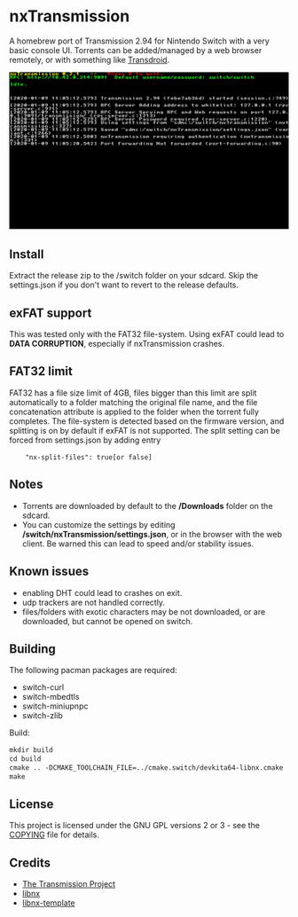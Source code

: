 # nxTransmission

A homebrew port of Transmission 2.94 for Nintendo Switch with a very basic console UI. Torrents can be added/managed by a web browser remotely, or with something like [Transdroid](https://github.com/erickok/transdroid).

![screenshot](/switch/screenshot.jpg?raw=true)

## Install

Extract the release zip to the /switch folder on your sdcard. Skip the settings.json if you don't want to revert to the release defaults.

## exFAT support

This was tested only with the FAT32 file-system. Using exFAT could lead to **DATA CORRUPTION**, especially if nxTransmission crashes.

## FAT32 limit

FAT32 has a file size limit of 4GB, files bigger than this limit are split automatically to a folder matching the original file name, and the file concatenation attribute is applied to the folder when the torrent fully completes. The file-system is detected based on the firmware version, and splitting is on by default if exFAT is not supported. The split setting can be forced from settings.json by adding entry 

```
    "nx-split-files": true[or false]
```

## Notes

* Torrents are downloaded by default to the **/Downloads** folder on the sdcard.
* You can customize the settings by editing **/switch/nxTransmission/settings.json**, or in the browser with the web client. Be warned this can lead to speed and/or stability issues.

## Known issues

* enabling DHT could lead to crashes on exit.
* udp trackers are not handled correctly.
* files/folders with exotic characters may be not downloaded, or are downloaded, but cannot be opened on switch.

## Building

The following pacman packages are required:

* switch-curl
* switch-mbedtls
* switch-miniupnpc
* switch-zlib

Build:
```
mkdir build
cd build
cmake .. -DCMAKE_TOOLCHAIN_FILE=../cmake.switch/devkita64-libnx.cmake
make
```

## License

This project is licensed under the GNU GPL versions 2 or 3 - see the [COPYING](COPYING) file for details.

## Credits

* [The Transmission Project](https://transmissionbt.com)
* [libnx](https://switchbrew.org/)
* [libnx-template](https://github.com/vbe0201/libnx-template)
